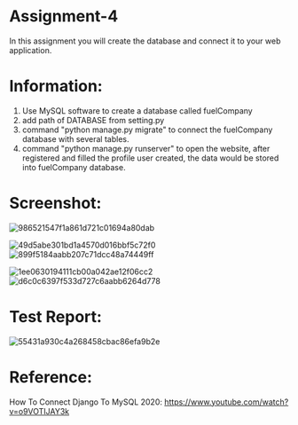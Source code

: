 # Assignment-4

In this assignment you will create the database and connect it to your web application.

# Information:
1. Use MySQL software to create a database called fuelCompany
2. add path of DATABASE from setting.py
3. command "python manage.py migrate" to connect the fuelCompany database with several tables.
4. command "python manage.py runserver" to open the website, after registered and filled the profile user created, the data would be stored into fuelCompany database.

# Screenshot:
![986521547f1a861d721c01694a80dab](https://user-images.githubusercontent.com/70247607/113466489-f9196000-9401-11eb-85ef-64ae49eb1a52.png)



![49d5abe301bd1a4570d016bbf5c72f0](https://user-images.githubusercontent.com/70247607/113456736-b17bdf80-93d3-11eb-8a97-bc8bb6b56d71.png)
![899f5184aabb207c71dcc48a74449ff](https://user-images.githubusercontent.com/70247607/113456745-b50f6680-93d3-11eb-9d40-832a87d766be.png)

![1ee0630194111cb00a042ae12f06cc2](https://user-images.githubusercontent.com/70247607/113456719-a6c14a80-93d3-11eb-9cb1-db3643cf7228.png)
![d6c0c6397f533d727c6aabb6264d778](https://user-images.githubusercontent.com/70247607/113456756-bb9dde00-93d3-11eb-99c7-9ea3da1dba1f.png)


# Test Report:
![55431a930c4a268458cbac86efa9b2e](https://user-images.githubusercontent.com/70247607/113466503-0a626c80-9402-11eb-937e-b04db9eae9f3.png)

# Reference:

How To Connect Django To MySQL 2020: 
https://www.youtube.com/watch?v=o9VOTIJAY3k

